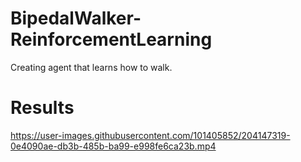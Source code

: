 # BipedalWalker-ReinforcementLearning
Creating agent that learns how to walk.

# Results

https://user-images.githubusercontent.com/101405852/204147319-0e4090ae-db3b-485b-ba99-e998fe6ca23b.mp4
